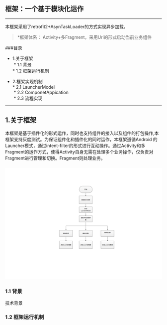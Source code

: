 ## 框架：一个基于模块化运作
---


本框架采用了retrofit2+AsynTaskLoader的方式实现异步加载。
>*框架体系： Activity+多Fragment，采用Uri的形式启动当前业务组件

###目录

 
 * 1.关于框架<br/>
  * 1.1 背景<br/>
  * 1.2 框架运行机制<br/>
 
 * 2.框架实现机制<br/>
  * 2.1 LauncherModel<br/>
  * 2.2 ComponetAppication<br/>
  * 2.3 流程实现<br/>
    
---
<h2 id="1">1.关于框架</h2>

本框架是基于插件化的形式运作，同时也支持组件的接入以及组件的打包操作,本框架支持灰度测试。为保证组件化和插件化的同时运作，本框架遵循Android 的Launcher模式，通过intent-filter的形式进行互动操作。通过Activity和多Fragment的运作方式，使得Activity自身无需在处理多个业务操作，仅负责对Fragment进行管理和切换。Fragment则处理业务。

###
![](https://github.com/AndroidOpenSources/TestModuleDevelopment/blob/master/框架运行流程.png)

<h3 id="1.2">1.1 背景</h3>
 技术背景
<h3 id="1.2">1.2 框架运行机制</h3> 




